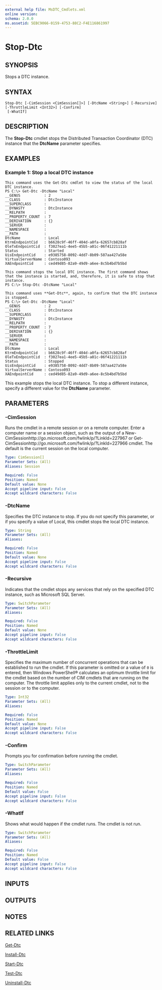 ```yaml
---
external help file: MsDTC_Cmdlets.xml
online version: 
schema: 2.0.0
ms.assetid: 5EBC9066-0159-4753-88C2-F4E116861997
---
```


# Stop-Dtc

## SYNOPSIS
Stops a DTC instance.

## SYNTAX

```
Stop-Dtc [-CimSession <CimSession[]>] [-DtcName <String>] [-Recursive] [-ThrottleLimit <Int32>] [-Confirm]
 [-WhatIf]
```

## DESCRIPTION
The **Stop-Dtc** cmdlet stops the Distributed Transaction Coordinator (DTC) instance that the **DtcName** parameter specifies.

## EXAMPLES

### Example 1: Stop a local DTC instance
```
This command uses the Get-Dtc cmdlet to view the status of the local DTC instance. 
PS C:\> Get-Dtc -DtcName "Local"
__GENUS           : 2
__CLASS           : DtcInstance
__SUPERCLASS      :
__DYNASTY         : DtcInstance
__RELPATH         : 
__PROPERTY_COUNT  : 7
__DERIVATION      : {}
__SERVER          : 
__NAMESPACE       : 
__PATH            : 
DtcName           : Local
KtrmEndpointCid   : b6628c9f-46ff-404d-a0fa-62657cb828af
OleTxEndpointCid  : f3027ea1-4ee5-45b5-a01c-06f41221111b
Status            : Started
UisEndpointCid    : e9385758-8092-4dd7-8b09-587aa427a58e
VirtualServerName : Contoso093
XAEndpointCid     : ced49d85-82a9-49d9-a6ee-8c5b4bd7b5bd

This command stops the local DTC instance. The first command shows that the instance is started, and, therefore, it is safe to stop that instance. 
PS C:\> Stop-Dtc -DtcName "Local"

This command uses **Get-Dtc**, again, to confirm that the DTC instance is stopped.
PS C:\> Get-Dtc -DtcName "Local"
__GENUS           : 2
__CLASS           : DtcInstance
__SUPERCLASS      :
__DYNASTY         : DtcInstance
__RELPATH         :
__PROPERTY_COUNT  : 7
__DERIVATION      : {}
__SERVER          : 
__NAMESPACE       :
__PATH            : 
DtcName           : Local
KtrmEndpointCid   : b6628c9f-46ff-404d-a0fa-62657cb828af
OleTxEndpointCid  : f3027ea1-4ee5-45b5-a01c-06f41221111b
Status            : Stopped
UisEndpointCid    : e9385758-8092-4dd7-8b09-587aa427a58e
VirtualServerName : Contoso093
XAEndpointCid     : ced49d85-82a9-49d9-a6ee-8c5b4bd7b5bd
```

This example stops the local DTC instance.
To stop a different instance, specify a different value for the **DtcName** parameter.

## PARAMETERS

### -CimSession
Runs the cmdlet in a remote session or on a remote computer.
Enter a computer name or a session object, such as the output of a New-CimSessionhttp://go.microsoft.com/fwlink/p/?LinkId=227967 or Get-CimSessionhttp://go.microsoft.com/fwlink/p/?LinkId=227966 cmdlet.
The default is the current session on the local computer.

```yaml
Type: CimSession[]
Parameter Sets: (All)
Aliases: Session

Required: False
Position: Named
Default value: None
Accept pipeline input: False
Accept wildcard characters: False
```

### -DtcName
Specifies the DTC instance to stop.
If you do not specify this parameter, or if you specify a value of Local, this cmdlet stops the local DTC instance.

```yaml
Type: String
Parameter Sets: (All)
Aliases: 

Required: False
Position: Named
Default value: None
Accept pipeline input: False
Accept wildcard characters: False
```

### -Recursive
Indicates that the cmdlet stops any services that rely on the specified DTC instance, such as Microsoft SQL Server.

```yaml
Type: SwitchParameter
Parameter Sets: (All)
Aliases: 

Required: False
Position: Named
Default value: None
Accept pipeline input: False
Accept wildcard characters: False
```

### -ThrottleLimit
Specifies the maximum number of concurrent operations that can be established to run the cmdlet.
If this parameter is omitted or a value of `0` is entered, then Windows PowerShell® calculates an optimum throttle limit for the cmdlet based on the number of CIM cmdlets that are running on the computer.
The throttle limit applies only to the current cmdlet, not to the session or to the computer.

```yaml
Type: Int32
Parameter Sets: (All)
Aliases: 

Required: False
Position: Named
Default value: None
Accept pipeline input: False
Accept wildcard characters: False
```

### -Confirm
Prompts you for confirmation before running the cmdlet.

```yaml
Type: SwitchParameter
Parameter Sets: (All)
Aliases: 

Required: False
Position: Named
Default value: False
Accept pipeline input: False
Accept wildcard characters: False
```

### -WhatIf
Shows what would happen if the cmdlet runs.
The cmdlet is not run.

```yaml
Type: SwitchParameter
Parameter Sets: (All)
Aliases: 

Required: False
Position: Named
Default value: False
Accept pipeline input: False
Accept wildcard characters: False
```

## INPUTS

## OUTPUTS

## NOTES

## RELATED LINKS

[Get-Dtc](./Get-Dtc.md)

[Install-Dtc](./Install-Dtc.md)

[Start-Dtc](./Start-Dtc.md)

[Test-Dtc](./Test-Dtc.md)

[Uninstall-Dtc](./Uninstall-Dtc.md)

